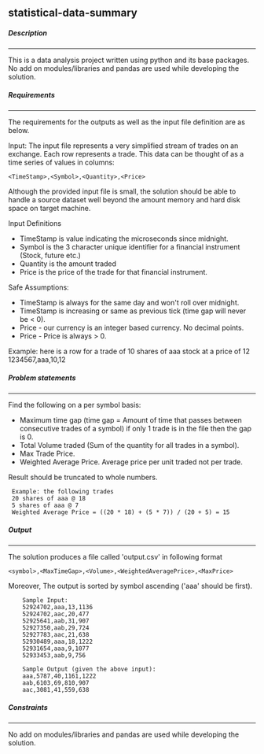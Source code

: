 ## statistical-data-summary ##

##### Description

_______________________________________________________________________________
This is a data analysis project written using python and its base packages. No add on modules/libraries and pandas are used while developing the solution.

##### Requirements #####

_______________________________________________________________________________

The requirements for the outputs as well as the input file definition are as below.

Input:
The input file represents a very simplified stream of trades on an exchange. Each row represents a trade.  This data can be thought of as a time series of values in columns:

    <TimeStamp>,<Symbol>,<Quantity>,<Price>

Although the provided input file is small, the solution should be able to handle a source dataset well beyond the amount memory and hard disk space on target machine.

Input Definitions

- TimeStamp is value indicating the microseconds since midnight.
- Symbol is the 3 character unique identifier for a financial instrument (Stock, future etc.)
- Quantity is the amount traded
- Price is the price of the trade for that financial instrument.

Safe Assumptions:

- TimeStamp is always for the same day and won't roll over midnight.
- TimeStamp is increasing or same as previous tick (time gap will never be < 0).
- Price - our currency is an integer based currency.  No decimal points.
- Price - Price is always > 0.

Example: here is a row for a trade of 10 shares of aaa stock at a price of 12
1234567,aaa,10,12

##### Problem statements #####

_______________________________________________________________________________
Find the following on a per symbol basis:

- Maximum time gap (time gap = Amount of time that passes between consecutive trades of a symbol) if only 1 trade is in the file then the gap is 0.
- Total Volume traded (Sum of the quantity for all trades in a symbol).
- Max Trade Price.
- Weighted Average Price.  Average price per unit traded not per trade.

Result should be truncated to whole numbers.

     Example: the following trades
     20 shares of aaa @ 18
     5 shares of aaa @ 7
     Weighted Average Price = ((20 * 18) + (5 * 7)) / (20 + 5) = 15

##### Output #####

_______________________________________________________________________________

The solution produces a file called 'output.csv' in following format

    <symbol>,<MaxTimeGap>,<Volume>,<WeightedAveragePrice>,<MaxPrice>

Moreover, The output is sorted by symbol ascending ('aaa' should be first).

        Sample Input:
        52924702,aaa,13,1136
        52924702,aac,20,477
        52925641,aab,31,907
        52927350,aab,29,724
        52927783,aac,21,638
        52930489,aaa,18,1222
        52931654,aaa,9,1077
        52933453,aab,9,756

        Sample Output (given the above input):
        aaa,5787,40,1161,1222
        aab,6103,69,810,907
        aac,3081,41,559,638

##### Constraints #####

_______________________________________________________________________________

No add on modules/libraries and pandas are used while developing the solution.
